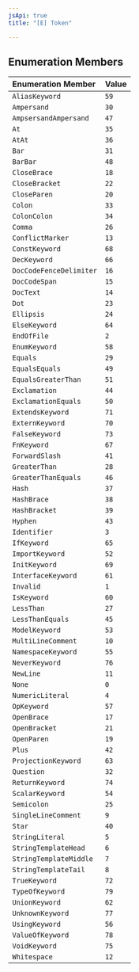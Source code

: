 ```yaml
---
jsApi: true
title: "[E] Token"

---
```

## Enumeration Members

| Enumeration Member | Value |
| :------ | :------ |
| `AliasKeyword` | `59` |
| `Ampersand` | `30` |
| `AmpsersandAmpersand` | `47` |
| `At` | `35` |
| `AtAt` | `36` |
| `Bar` | `31` |
| `BarBar` | `48` |
| `CloseBrace` | `18` |
| `CloseBracket` | `22` |
| `CloseParen` | `20` |
| `Colon` | `33` |
| `ColonColon` | `34` |
| `Comma` | `26` |
| `ConflictMarker` | `13` |
| `ConstKeyword` | `68` |
| `DecKeyword` | `66` |
| `DocCodeFenceDelimiter` | `16` |
| `DocCodeSpan` | `15` |
| `DocText` | `14` |
| `Dot` | `23` |
| `Ellipsis` | `24` |
| `ElseKeyword` | `64` |
| `EndOfFile` | `2` |
| `EnumKeyword` | `58` |
| `Equals` | `29` |
| `EqualsEquals` | `49` |
| `EqualsGreaterThan` | `51` |
| `Exclamation` | `44` |
| `ExclamationEquals` | `50` |
| `ExtendsKeyword` | `71` |
| `ExternKeyword` | `70` |
| `FalseKeyword` | `73` |
| `FnKeyword` | `67` |
| `ForwardSlash` | `41` |
| `GreaterThan` | `28` |
| `GreaterThanEquals` | `46` |
| `Hash` | `37` |
| `HashBrace` | `38` |
| `HashBracket` | `39` |
| `Hyphen` | `43` |
| `Identifier` | `3` |
| `IfKeyword` | `65` |
| `ImportKeyword` | `52` |
| `InitKeyword` | `69` |
| `InterfaceKeyword` | `61` |
| `Invalid` | `1` |
| `IsKeyword` | `60` |
| `LessThan` | `27` |
| `LessThanEquals` | `45` |
| `ModelKeyword` | `53` |
| `MultiLineComment` | `10` |
| `NamespaceKeyword` | `55` |
| `NeverKeyword` | `76` |
| `NewLine` | `11` |
| `None` | `0` |
| `NumericLiteral` | `4` |
| `OpKeyword` | `57` |
| `OpenBrace` | `17` |
| `OpenBracket` | `21` |
| `OpenParen` | `19` |
| `Plus` | `42` |
| `ProjectionKeyword` | `63` |
| `Question` | `32` |
| `ReturnKeyword` | `74` |
| `ScalarKeyword` | `54` |
| `Semicolon` | `25` |
| `SingleLineComment` | `9` |
| `Star` | `40` |
| `StringLiteral` | `5` |
| `StringTemplateHead` | `6` |
| `StringTemplateMiddle` | `7` |
| `StringTemplateTail` | `8` |
| `TrueKeyword` | `72` |
| `TypeOfKeyword` | `79` |
| `UnionKeyword` | `62` |
| `UnknownKeyword` | `77` |
| `UsingKeyword` | `56` |
| `ValueOfKeyword` | `78` |
| `VoidKeyword` | `75` |
| `Whitespace` | `12` |
